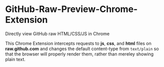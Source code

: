 GitHub-Raw-Preview-Chrome-Extension
===================================

Directly view GitHub raw HTML/CSS/JS in Chrome

This Chrome Extension intercepts requests to **js**, **css**, and **html** files on **raw.github.com** and changes the default content-type from `text/plain` so that the browser will properly render them, rather than mereley showing plain text.
